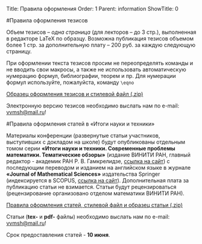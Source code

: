 Title: Правила оформления
Order: 1
Parent: information
ShowTitle: 0

#Правила оформления тезисов

Объем тезисов – *одна страница* (для лекторов – до 3 стр.), выполненная в редакторе LaTeX по образцу. Возможна публикация тезисов объемом более 1 стр. за дополнительную плату – 200 руб. за каждую следующую страницу.

При оформлении текста тезисов просим не переопределять команды и не вводить свои макросы, а также не использовать автоматическую нумерацию формул, библиографии, теорем и пр. Для нумерации формул используйте, пожалуйста, команду `\eqno`

[Образец оформления тезисов и стилевой файл (.zip)](files/tezis.zip)

Электронную версию тезисов необходимо выслать нам по e-mail: [vvmsh@mail.ru](mailto:vvmsh@mail.ru)!

#Правила оформления статей в «Итоги науки и техники»

Материалы конференции (развернутые статьи участников, выступивших с докладом на школе) будут опубликованы отдельным томом серии **«Итоги науки и техники. Современные проблемы математики. Тематические обзоры»** (издание ВИНИТИ РАН, главный редактор - академик РАН Р. В. Гамкрелидзе, [ссылка на сайт](http://www.mathnet.ru/php/journal.phtml?jrnid=into&option_lang=rus)) с последующим переводом и изданием на английском языке в журнале **«Journal of Mathematical Sciences»** издательства Springer (индексируется в SCOPUS, [ссылка на сайт](http://link.springer.com/journal/10958)). Дополнительная плата за публикацию статьи не взимается. Статьи будут рецензироваться (рецензирование организовано отделом математики ВИНИТИ РАН).

[Правила оформления статей, стилевой файл и образец статьи (.zip)](files/Instruction.zip)

Статьи (**tex-** и **pdf-** файлы) необходимо выслать нам по e-mail: [vvmsh@mail.ru](mailto:vvmsh@mail.ru)!

Срок предоставления статей - **10 июня**.
